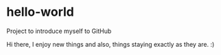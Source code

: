 # hello-world
Project to introduce myself to GitHub

Hi there,
I enjoy new things and also, things staying exactly as they are.
:)
